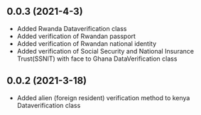 ## 0.0.3 (2021-4-3)
- Added Rwanda Dataverification class
- Added verification of Rwandan passport
- Added verification of Rwandan national identity
- Added verification of  Social Security and National Insurance Trust(SSNIT) with face to Ghana DataVerification class

## 0.0.2 (2021-3-18)
- Added alien (foreign resident) verification method to kenya Dataverification class
